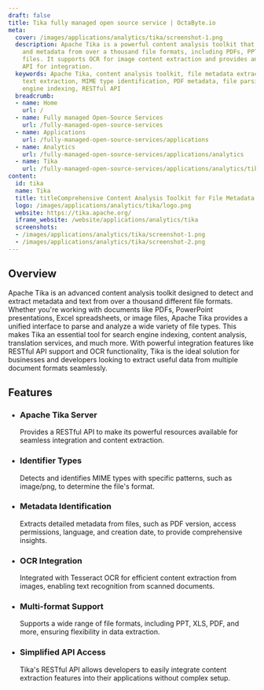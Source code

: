 ```yaml
---
draft: false
title: Tika fully managed open source service | OctaByte.io
meta:
  cover: /images/applications/analytics/tika/screenshot-1.png
  description: Apache Tika is a powerful content analysis toolkit that extracts text
    and metadata from over a thousand file formats, including PDFs, PPTs, and XLS
    files. It supports OCR for image content extraction and provides an easy-to-use
    API for integration.
  keywords: Apache Tika, content analysis toolkit, file metadata extraction, OCR,
    text extraction, MIME type identification, PDF metadata, file parsing, search
    engine indexing, RESTful API
  breadcrumb:
  - name: Home
    url: /
  - name: Fully managed Open-Source Services
    url: /fully-managed-open-source-services
  - name: Applications
    url: /fully-managed-open-source-services/applications
  - name: Analytics
    url: /fully-managed-open-source-services/applications/analytics
  - name: Tika
    url: /fully-managed-open-source-services/applications/analytics/tika
content:
  id: tika
  name: Tika
  title: titleComprehensive Content Analysis Toolkit for File Metadata and Text Extraction
  logo: /images/applications/analytics/tika/logo.png
  website: https://tika.apache.org/
  iframe_website: /website/applications/analytics/tika
  screenshots:
  - /images/applications/analytics/tika/screenshot-1.png
  - /images/applications/analytics/tika/screenshot-2.png
---
```


## Overview

Apache Tika is an advanced content analysis toolkit designed to detect and extract metadata and text from over a thousand different file formats. Whether you're working with documents like PDFs, PowerPoint presentations, Excel spreadsheets, or image files, Apache Tika provides a unified interface to parse and analyze a wide variety of file types. This makes Tika an essential tool for search engine indexing, content analysis, translation services, and much more. With powerful integration features like RESTful API support and OCR functionality, Tika is the ideal solution for businesses and developers looking to extract useful data from multiple document formats seamlessly.

## Features

- ### Apache Tika Server

  Provides a RESTful API to make its powerful resources available for seamless integration and content extraction.

- ### Identifier Types

  Detects and identifies MIME types with specific patterns, such as image/png, to determine the file's format.

- ### Metadata Identification

  Extracts detailed metadata from files, such as PDF version, access permissions, language, and creation date, to provide comprehensive insights.

- ### OCR Integration

  Integrated with Tesseract OCR for efficient content extraction from images, enabling text recognition from scanned documents.

- ### Multi-format Support

  Supports a wide range of file formats, including PPT, XLS, PDF, and more, ensuring flexibility in data extraction.

- ### Simplified API Access

  Tika's RESTful API allows developers to easily integrate content extraction features into their applications without complex setup.
